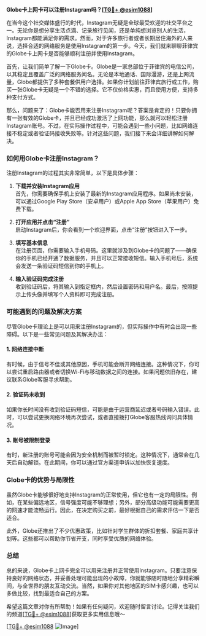 **Globe卡上网卡可以注册Instagram吗？[[TG💪+ @esim1088](https://t.me/s/esim1088)]**

在当今这个社交媒体盛行的时代，Instagram无疑是全球最受欢迎的社交平台之一。无论你是想分享生活点滴、记录旅行见闻，还是单纯想浏览别人的生活，Instagram都能满足你的需求。然而，对于许多旅行者或者长期居住海外的人来说，选择合适的网络服务是使用Instagram的第一步。今天，我们就来聊聊菲律宾的Globe卡上网卡是否能够顺利注册并使用Instagram。

首先，让我们简单了解一下Globe卡。Globe是一家总部位于菲律宾的电信公司，以其稳定且覆盖广泛的网络服务闻名。无论是本地通话、国际漫游，还是上网流量，Globe都提供了多种套餐供用户选择。如果你计划前往菲律宾旅行或工作，购买一张Globe卡无疑是一个不错的选择。它不仅价格实惠，而且使用方便，支持多种支付方式。

那么，问题来了：Globe卡能否用来注册Instagram呢？答案是肯定的！只要你拥有一张有效的Globe卡，并且已经成功激活了上网功能，那么就可以轻松注册Instagram账号。不过，在实际操作过程中，可能会遇到一些小问题，比如网络连接不稳定或者验证码接收失败等。针对这些问题，我们接下来会详细讲解如何解决。

### 如何用Globe卡注册Instagram？

注册Instagram的过程其实非常简单，以下是具体步骤：

1. **下载并安装Instagram应用**  
   首先，你需要确保手机上安装了最新的Instagram应用程序。如果尚未安装，可以通过Google Play Store（安卓用户）或Apple App Store（苹果用户）免费下载。

2. **打开应用并点击“注册”**  
   启动Instagram后，你会看到一个欢迎界面，点击“注册”按钮进入下一步。

3. **填写基本信息**  
   在注册页面，你需要输入手机号码。这里就涉及到Globe卡的问题了——确保你的手机已经开通了数据服务，并且可以正常接收短信。输入手机号后，系统会发送一条验证码短信到你的手机上。

4. **输入验证码完成注册**  
   收到验证码后，将其输入到指定框内，然后设置密码和用户名。最后，按照提示上传头像并填写个人资料即可完成注册。

### 可能遇到的问题及解决方案

尽管Globe卡理论上是可以用来注册Instagram的，但实际操作中有时会出现一些障碍。以下是一些常见问题及其解决办法：

#### 1. 网络连接中断
有时候，由于信号不佳或其他原因，手机可能会断开网络连接。这种情况下，你可以尝试重启路由器或者切换Wi-Fi与移动数据之间的连接。如果问题依旧存在，建议联系Globe客服寻求帮助。

#### 2. 验证码未收到
如果你长时间没有收到验证码短信，可能是由于运营商延迟或者号码输入错误。此时，可以尝试更换网络环境再次尝试，或者直接拨打Globe客服热线询问具体情况。

#### 3. 账号被限制登录
有时，新注册的账号可能会因为安全机制而被暂时锁定。这种情况下，通常会在几天后自动解锁。在此期间，你可以通过官方渠道申诉以加快恢复速度。

### Globe卡的优势与局限性

虽然Globe卡能够很好地支持Instagram的正常使用，但它也有一定的局限性。例如，在某些偏远地区，信号强度可能不够理想；另外，部分高级功能可能需要更高的网速才能流畅运行。因此，在决定购买之前，最好根据自己的需求评估一下是否适合。

此外，Globe还推出了不少优惠政策，比如针对学生群体的折扣套餐、家庭共享计划等。这些都可以帮助你节省开支，同时享受优质的网络体验。

### 总结

总的来说，Globe卡上网卡完全可以用来注册并正常使用Instagram。只要注意保持良好的网络状态，并妥善处理可能出现的小故障，你就能够随时随地分享精彩瞬间，与全世界的朋友互动交流。当然，如果你对其他地区的SIM卡感兴趣，也可以多做比较，找到最适合自己的方案。

希望这篇文章对你有所帮助！如果有任何疑问，欢迎随时留言讨论。记得关注我们的频道[[TG💪+ @esim1088](https://t.me/s/esim1088)]获取更多实用信息哦～  

[[TG💪+ @esim1088](https://t.me/s/esim1088) ![Image](https://i.postimg.cc/4NQfJmqS/Snipaste-2025-05-13-00-14-12.png)]
